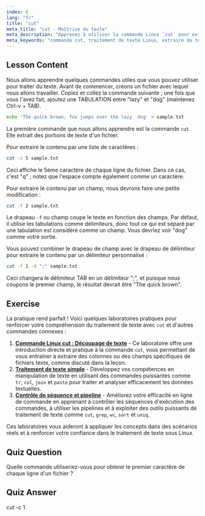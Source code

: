 ```yaml
---
index: 6
lang: "fr"
title: "cut"
meta_title: "cut - Maîtrise du texte"
meta_description: "Apprenez à utiliser la commande Linux `cut` pour extraire du texte de fichiers. Ce tutoriel convivial pour débutants couvre le découpage de caractères et de champs. Améliorez vos compétences en traitement de texte Linux !"
meta_keywords: "commande cut, traitement de texte Linux, extraire du texte, tutoriel Linux, Linux pour débutants, exemples cut, guide Linux"
---
```


## Lesson Content

Nous allons apprendre quelques commandes utiles que vous pouvez utiliser pour traiter du texte. Avant de commencer, créons un fichier avec lequel nous allons travailler. Copiez et collez la commande suivante ; une fois que vous l'avez fait, ajoutez une TABULATION entre "lazy" et "dog" (maintenez Ctrl-v + TAB).

```bash
echo 'The quick brown; fox jumps over the lazy  dog' > sample.txt
```

La première commande que nous allons apprendre est la commande `cut`. Elle extrait des portions de texte d'un fichier.

Pour extraire le contenu par une liste de caractères :

```bash
cut -c 5 sample.txt
```

Ceci affiche le 5ème caractère de chaque ligne du fichier. Dans ce cas, c'est "q" ; notez que l'espace compte également comme un caractère.

Pour extraire le contenu par un champ, nous devrons faire une petite modification :

```bash
cut -f 2 sample.txt
```

Le drapeau `-f` ou champ coupe le texte en fonction des champs. Par défaut, il utilise les tabulations comme délimiteurs, donc tout ce qui est séparé par une tabulation est considéré comme un champ. Vous devriez voir "dog" comme votre sortie.

Vous pouvez combiner le drapeau de champ avec le drapeau de délimiteur pour extraire le contenu par un délimiteur personnalisé :

```bash
cut -f 1 -d ";" sample.txt
```

Ceci changera le délimiteur TAB en un délimiteur ";", et puisque nous coupons le premier champ, le résultat devrait être "The quick brown".

## Exercise

La pratique rend parfait ! Voici quelques laboratoires pratiques pour renforcer votre compréhension du traitement de texte avec `cut` et d'autres commandes connexes :

1. **[Commande Linux cut : Découpage de texte](https://labex.io/fr/labs/linux-linux-cut-command-text-cutting-219187)** - Ce laboratoire offre une introduction directe et pratique à la commande `cut`, vous permettant de vous entraîner à extraire des colonnes ou des champs spécifiques de fichiers texte, comme discuté dans la leçon.
2. **[Traitement de texte simple](https://labex.io/fr/labs/linux-simple-text-processing-18004)** - Développez vos compétences en manipulation de texte en utilisant des commandes puissantes comme `tr`, `col`, `join` et `paste` pour traiter et analyser efficacement les données textuelles.
3. **[Contrôle de séquence et pipeline](https://labex.io/fr/labs/linux-sequence-control-and-pipeline-17994)** - Améliorez votre efficacité en ligne de commande en apprenant à contrôler les séquences d'exécution des commandes, à utiliser les pipelines et à exploiter des outils puissants de traitement de texte comme `cut`, `grep`, `wc`, `sort` et `uniq`.

Ces laboratoires vous aideront à appliquer les concepts dans des scénarios réels et à renforcer votre confiance dans le traitement de texte sous Linux.

## Quiz Question

Quelle commande utiliseriez-vous pour obtenir le premier caractère de chaque ligne d'un fichier ?

## Quiz Answer

cut -c 1
